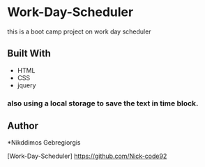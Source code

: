 # Work-Day-Scheduler

this is a boot camp project on work day scheduler 
## Built With
* HTML
* CSS
* jquery
### also using a local storage to save the text in time block.

## Author
*Nikddimos Gebregiorgis 

[Work-Day-Scheduler] https://github.com/Nick-code92